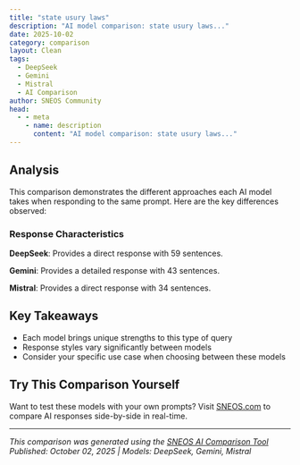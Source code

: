 ```yaml
---
title: "state usury laws"
description: "AI model comparison: state usury laws..."
date: 2025-10-02
category: comparison
layout: Clean
tags:
  - DeepSeek
  - Gemini
  - Mistral
  - AI Comparison
author: SNEOS Community
head:
  - - meta
    - name: description
      content: "AI model comparison: state usury laws..."
---
```


<ChatComparison
  title="state usury laws"
  prompt="state usury laws"
  :responses='{
    "DeepSeek": "Of course. Here is a detailed explanation of state usury laws in the United States.\n\n### Executive Summary\n\n**State usury laws** are regulations that set the maximum allowable interest rate that can be charged on a loan. There is no single \u0022US usury law\u0022; instead, each state sets its own rules, leading to a complex patchwork of regulations. These laws are designed to protect consumers from predatory lending practices.\n\n---\n\n### Key Characteristics of State Usury Laws\n\n1.  **State-Specific:** The maximum interest rate, the types of loans covered, and the penalties for violation differ significantly from state to state.\n2.  **Different Rates for Different Loans:** A state often has multiple usury limits. For example, it may have one rate for personal loans, a much higher one for payday loans, and a separate set of rules for credit cards.\n3.  **Exemptions:** Many states have laws that exempt certain types of lenders or loans from their general usury statutes. The most important federal exemption is for **national banks**.\n\n---\n\n### The National Bank Preemption: A Critical Factor\n\nA cornerstone of modern lending is the principle that **a national bank can \u0022export\u0022 the interest rate from its home state to borrowers in any other state.**\n\nThis was established by the U.S. Supreme Court in *Marquette National Bank v. First of Omaha Service Corp.* (1978). In practice, this means:\n\n*   A bank headquartered in a state with no interest rate cap (e.g., South Dakota or Delaware) can charge a borrower in a state with a strict usury cap (e.g., 12%) the higher, permissible rate of its home state.\n*   This is why major credit card issuers are based in states like South Dakota and Delaware, which have liberal lending laws. It allows them to charge high interest rates nationwide.\n\n---\n\n### Common Structures and Examples\n\nUsury limits can be structured in several ways:\n\n*   **Absolute Fixed Rate:** A simple, fixed maximum percentage (e.g., 8% per year).\n*   **Tied to a Index:** The rate is pegged to a fluctuating index, such as a certain percentage points above the **Federal Reserve discount rate** or a Treasury index. This allows the usury limit to adjust with the market.\n*   **Contract Rate:** Some states allow any rate that is explicitly agreed upon in writing by the parties.\n\nHere are a few diverse examples to illustrate the variation:\n\n*   **New York:** General civil usury rate is **16%** per annum. Criminal usury rate is **25%** per annum.\n*   **California:** The general usury limit is **10%** per annum for consumer loans, but there are numerous exceptions for licensed lenders, retail installment contracts, and more.\n*   **Arkansas:** Constitutionally sets a maximum rate of **5%** above the Federal Reserve Discount Rate.\n*   **South Dakota:** Has **no maximum interest rate cap** for many types of loans, which is why many credit card banks are located there.\n\n---\n\n### Special Categories with Different Rules\n\nMany states create special, higher usury limits for specific, often high-risk, loan products:\n\n1.  **Payday Loans:** These are typically exempt from general usury laws and are governed by their own statutes. The interest rates are extremely high, often amounting to an **Annual Percentage Rate (APR) of 400% or more**. States regulate these through fee structures rather than interest rates.\n2.  **Credit Cards:** As explained under the national bank preemption, credit card rates are generally set by the bank\u0027s home state law, not the borrower\u0027s state law.\n3.  **Pawnbroker Loans:** Regulated under separate statutes that allow for high fees and interest rates for these secured, short-term loans.\n\n---\n\n### Penalties for Violation\n\nPenalties for charging a usurious rate vary by state but can be severe:\n\n*   Forfeiture of all interest on the loan.\n*   Forfeiture of double or triple the interest charged.\n*   In some cases, forfeiture of the entire principal amount of the loan.\n*   Criminal penalties (fines or imprisonment) in states with criminal usury statutes.\n\n---\n\n### How to Find the Specific Law for a State\n\n1.  **State Legislature Website:** Search for the state\u0027s \u0022Code\u0022 or \u0022Revised Statutes.\u0022 Look for titles like \u0022Commerce and Trade,\u0022 \u0022Financial Institutions,\u0022 or \u0022Interest and Usury.\u0022\n2.  **State Banking Department/Regulator:** The state agency that regulates financial institutions often provides summaries or guidance on usury limits.\n3.  **Legal Databases:** Services like Westlaw or LexisNexis provide direct access to the statutes.\n\n**Disclaimer:** This information is for general educational purposes only and does not constitute legal advice. Lending laws are complex and constantly changing. Always consult with a qualified legal professional for advice on a specific situation.",
    "Gemini": "Usury laws are state laws that limit the amount of interest a lender can charge on a loan. These laws vary significantly from state to state and can be complex. Here\u0027s a general overview, but remember to consult with legal counsel or research the specific laws in your state for accurate and up-to-date information.\n\n**Key Aspects of State Usury Laws:**\n\n*   **Interest Rate Limits:** The primary function of usury laws is to set maximum interest rates. These limits differ depending on the type of loan (e.g., personal loans, mortgages, credit cards, payday loans). Some states have one general usury rate, while others have different rates for different loan categories.\n*   **Types of Loans Covered:** Usury laws typically apply to various types of loans, but there are often exceptions. Common loan types covered include:\n    *   Personal loans\n    *   Mortgages\n    *   Credit cards\n    *   Payday loans\n    *   Vehicle loans\n    *   Business loans (sometimes)\n*   **Exemptions:** Many states have exemptions to usury laws. Common exemptions include:\n    *   **Federally insured banks and credit unions:** Federal law often preempts state usury laws for these institutions.\n    *   **Certain types of lenders:** Some states exempt specific lenders, such as licensed financial institutions, pawn brokers or title lenders, from general usury laws, but often regulate them under separate legislation.\n    *   **Large loans to corporations or businesses:** Loans above a certain dollar amount to corporations or businesses may be exempt. This is because businesses are often considered more sophisticated borrowers.\n    *   **Real estate transactions:** Mortgages and other real estate-secured loans sometimes have different usury limits or are exempt.\n    *   **Loans made under specific state or federal programs:** Some loans guaranteed or subsidized by government programs are exempt.\n*   **Penalties for Violation:** If a lender violates usury laws, the penalties can vary. Common penalties include:\n    *   **Forfeiture of interest:** The lender may be required to forfeit all or part of the interest charged.\n    *   **Forfeiture of principal:** In some cases, the borrower may not have to repay the principal amount of the loan.\n    *   **Civil lawsuits:** Borrowers may be able to sue lenders for damages.\n    *   **Criminal charges:** In some extreme cases, usury can be a criminal offense.\n*   **Calculating Interest:** State laws often define how interest is calculated for usury purposes. This can include factors like:\n    *   **Fees:** Some fees charged by the lender may be considered interest.\n    *   **Points:** Loan origination fees (points) may be included in the interest calculation.\n    *   **Other charges:** Any other charges the borrower is required to pay as a condition of the loan might be considered interest.\n*   **\u0022Choice of Law\u0022 Provisions:** Loan agreements sometimes include a \u0022choice of law\u0022 provision, specifying which state\u0027s laws govern the agreement. However, a state may refuse to enforce a choice of law provision if it finds that the provision was designed to evade its own usury laws.\n\n**How to Find Your State\u0027s Usury Laws:**\n\n1.  **State Government Websites:** Look for your state\u0027s banking department, attorney general\u0027s office, or department of financial institutions. These agencies often have information on usury laws.\n\n2.  **State Statutes:** Look up your state\u0027s statutes online through a legal research service or your state\u0027s legislative website. Search for terms like \u0022usury,\u0022 \u0022interest rates,\u0022 \u0022loan limits,\u0022 or \u0022consumer credit.\u0022\n\n3.  **Legal Professionals:** Consult with an attorney who specializes in consumer finance or lending laws in your state.\n\n**Important Considerations:**\n\n*   **Payday Loans and Title Loans:** Many states have specific laws regulating payday loans and title loans, which often involve very high interest rates. These laws may impose stricter limits and regulations than general usury laws.\n*   **Federal Preemption:** As mentioned, federal law can sometimes preempt state usury laws, particularly for national banks and credit unions.\n*   **Evolving Laws:** Usury laws can change, so it\u0027s essential to stay updated on the current laws in your state.\n*   **Online Lending:** The rise of online lending has created new challenges for enforcing usury laws, as lenders may operate across state lines.\n\n**Disclaimer:**  I am an AI chatbot and cannot provide legal advice. The information provided here is for general informational purposes only and should not be considered a substitute for advice from a qualified legal professional. You should consult with an attorney in your state to get specific legal advice about usury laws or any other legal issue.\n",
    "Mistral": "Usury laws vary by state in the United States and are designed to protect consumers from excessively high interest rates on loans. These laws set maximum interest rates that lenders can charge. Here are some examples of usury laws in different states:\n\n1. **California**:\n   - For consumer loans: The maximum interest rate is 10% per year.\n   - For loans over $2,500: The rate can be higher if the loan is not secured by real property.\n\n2. **New York**:\n   - For consumer loans: The maximum interest rate is 16% per year.\n   - For loans over $250,000: The rate can be higher.\n\n3. **Texas**:\n   - For consumer loans: The maximum interest rate is 18% per year.\n   - For loans over $250,000: The rate can be higher.\n\n4. **Florida**:\n   - For consumer loans: The maximum interest rate is 18% per year.\n   - For loans over $500,000: The rate can be higher.\n\n5. **Illinois**:\n   - For consumer loans: The maximum interest rate is 9% per year.\n   - For loans over $25,000: The rate can be higher.\n\n6. **Massachusetts**:\n   - For consumer loans: The maximum interest rate is 20% per year.\n   - For loans over $50,000: The rate can be higher.\n\n7. **Pennsylvania**:\n   - For consumer loans: The maximum interest rate is 6% per year.\n   - For loans over $50,000: The rate can be higher.\n\n8. **Colorado**:\n   - For consumer loans: The maximum interest rate is 12% per year.\n   - For loans over $50,000: The rate can be higher.\n\n9. **Ohio**:\n   - For consumer loans: The maximum interest rate is 8% per year.\n   - For loans over $100,000: The rate can be higher.\n\n10. **Washington**:\n    - For consumer loans: The maximum interest rate is 12% per year.\n    - For loans over $25,000: The rate can be higher.\n\nThese are general guidelines and can vary based on the type of loan, the amount, and other factors. It\u0027s important to check the specific laws in your state or consult with a legal professional for the most accurate and up-to-date information."
  }'
  published-date="13:58"
/>

## Analysis

This comparison demonstrates the different approaches each AI model takes when responding to the same prompt. Here are the key differences observed:

### Response Characteristics

**DeepSeek**: Provides a direct response with 59 sentences. 

**Gemini**: Provides a detailed response with 43 sentences. 

**Mistral**: Provides a direct response with 34 sentences. 

## Key Takeaways

- Each model brings unique strengths to this type of query
- Response styles vary significantly between models
- Consider your specific use case when choosing between these models

## Try This Comparison Yourself

Want to test these models with your own prompts? Visit [SNEOS.com](https://sneos.com) to compare AI responses side-by-side in real-time.

---

*This comparison was generated using the [SNEOS AI Comparison Tool](https://sneos.com)*
*Published: October 02, 2025 | Models: DeepSeek, Gemini, Mistral*

